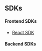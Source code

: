 ## SDKs

#### Frontend SDKs
- [React SDK](https://github.com/Finch-API/react-finch-connect)

#### Backend SDKs
